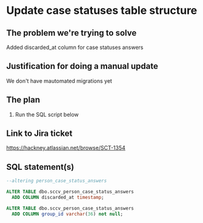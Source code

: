 # Update case statuses table structure

## The problem we're trying to solve

Added discarded_at column for case statuses answers

## Justification for doing a manual update

We don't have mautomated migrations yet

## The plan

1. Run the SQL script below

## Link to Jira ticket

https://hackney.atlassian.net/browse/SCT-1354

## SQL statement(s)

```sql
--altering person_case_status_answers

ALTER TABLE dbo.sccv_person_case_status_answers
  ADD COLUMN discarded_at timestamp;

ALTER TABLE dbo.sccv_person_case_status_answers
  ADD COLUMN group_id varchar(36) not null;

```
